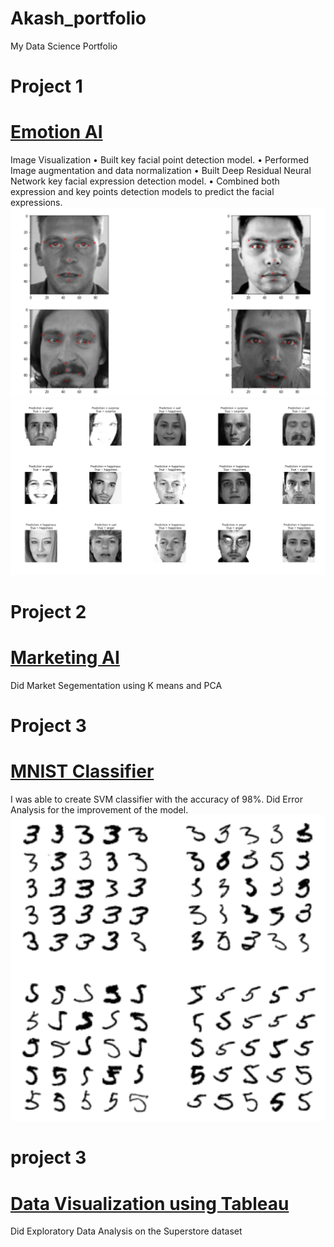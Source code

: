 # Akash_portfolio
My Data Science Portfolio

# Project 1
# [Emotion AI](https://github.com/Kasha-13/Emotion_AI)                                                                             
Image Visualization 
• Built key facial point detection model.
• Performed Image augmentation and data normalization
• Built Deep Residual Neural Network key facial expression detection model.
• Combined both expression and key points detection models to predict the facial expressions.
![](/images/facial_key%20points.PNG)
![](/images/emotion.PNG)

# Project 2
# [Marketing AI](https://github.com/Kasha-13/Marketing-AI)
Did Market Segementation using K means and PCA

# Project 3
# [MNIST Classifier](https://github.com/Kasha-13/MNIST)
I was able to create SVM classifier with the accuracy of 98%.
Did Error Analysis for the improvement of the model.
![](/images/mnist.PNG)

# project 3
# [Data Visualization using Tableau](https://public.tableau.com/profile/akash4773#!/vizhome/ProfitorLoss_16155416805000/Story1?publish=yes)
Did Exploratory Data Analysis on the Superstore dataset

